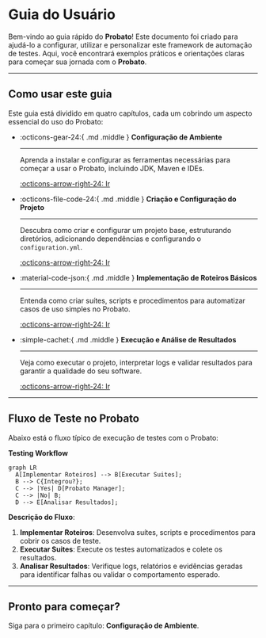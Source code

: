 # Guia do Usuário

Bem-vindo ao guia rápido do **Probato**! Este documento foi criado para ajudá-lo a configurar, utilizar e personalizar este framework de automação de testes. Aqui, você encontrará exemplos práticos e orientações claras para começar sua jornada com o **Probato**.

---

## **Como usar este guia**

Este guia está dividido em quatro capítulos, cada um cobrindo um aspecto essencial do uso do Probato:

<div class="grid cards" markdown>

-   :octicons-gear-24:{ .md .middle } __Configuração de Ambiente__

    ---

    Aprenda a instalar e configurar as ferramentas necessárias para começar a usar o Probato, incluindo JDK, Maven e IDEs.

    [:octicons-arrow-right-24: Ir](/pt-BR/quick-guide/configure-environment/)

-   :octicons-file-code-24:{ .md .middle } __Criação e Configuração do Projeto__

    ---

    Descubra como criar e configurar um projeto base, estruturando diretórios, adicionando dependências e configurando o `configuration.yml`.

    [:octicons-arrow-right-24: Ir](/pt-BR/quick-guide/configure-project/)

-   :material-code-json:{ .md .middle } __Implementação de Roteiros Básicos__

    ---

    Entenda como criar suítes, scripts e procedimentos para automatizar casos de uso simples no Probato.

    [:octicons-arrow-right-24: Ir](/pt-BR/quick-guide/implement-script/)

-   :simple-cachet:{ .md .middle } __Execução e Análise de Resultados__

    ---

    Veja como executar o projeto, interpretar logs e validar resultados para garantir a qualidade do seu software.

    [:octicons-arrow-right-24: Ir](/pt-BR/quick-guide/execution-result-analysis/)

</div>

---

## **Fluxo de Teste no Probato**

Abaixo está o fluxo típico de execução de testes com o Probato:

**Testing Workflow**

``` mermaid
graph LR
  A[Implementar Roteiros] --> B[Executar Suites];
  B --> C{Integrou?};
  C --> |Yes| D[Probato Manager];
  C --> |No| B;
  D --> E[Analisar Resultados];
```

**Descrição do Fluxo**:

1. **Implementar Roteiros**: Desenvolva suítes, scripts e procedimentos para cobrir os casos de teste.
2. **Executar Suites**: Execute os testes automatizados e colete os resultados.
3. **Analisar Resultados**: Verifique logs, relatórios e evidências geradas para identificar falhas ou validar o comportamento esperado.

--- 

## **Pronto para começar?**

Siga para o primeiro capítulo: **Configuração de Ambiente**.